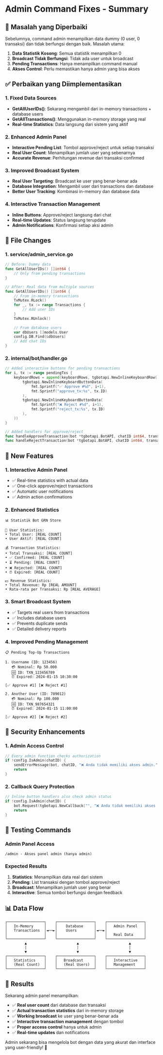 # Admin Command Fixes - Summary

## 🎯 Masalah yang Diperbaiki

Sebelumnya, command admin menampilkan data dummy (0 user, 0 transaksi) dan tidak berfungsi dengan baik. Masalah utama:

1. **Data Statistik Kosong**: Semua statistik menampilkan 0
2. **Broadcast Tidak Berfungsi**: Tidak ada user untuk broadcast
3. **Pending Transactions**: Hanya menampilkan command manual
4. **Akses Control**: Perlu memastikan hanya admin yang bisa akses

## ✅ Perbaikan yang Diimplementasikan

### 1. **Fixed Data Sources**
- **GetAllUserIDs()**: Sekarang mengambil dari in-memory transactions + database users
- **GetAllTransactions()**: Menggunakan in-memory storage yang real
- **Real-time Statistics**: Data langsung dari sistem yang aktif

### 2. **Enhanced Admin Panel**
- **Interactive Pending List**: Tombol approve/reject untuk setiap transaksi
- **Real User Count**: Menampilkan jumlah user yang sebenarnya
- **Accurate Revenue**: Perhitungan revenue dari transaksi confirmed

### 3. **Improved Broadcast System**
- **Real User Targeting**: Broadcast ke user yang benar-benar ada
- **Database Integration**: Mengambil user dari transactions dan database
- **Better User Tracking**: Kombinasi in-memory dan database data

### 4. **Interactive Transaction Management**
- **Inline Buttons**: Approve/reject langsung dari chat
- **Real-time Updates**: Status langsung terupdate
- **Admin Notifications**: Konfirmasi setiap aksi admin

## 🔧 File Changes

### 1. **service/admin_service.go**
```go
// Before: Dummy data
func GetAllUserIDs() []int64 {
    // Only from pending transactions
}

// After: Real data from multiple sources
func GetAllUserIDs() []int64 {
    // From in-memory transactions
    TxMutex.RLock()
    for _, tx := range Transactions {
        // Add user IDs
    }
    TxMutex.RUnlock()
    
    // From database users
    var dbUsers []models.User
    config.DB.Find(&dbUsers)
    // Add chat IDs
}
```

### 2. **internal/bot/handler.go**
```go
// Added interactive buttons for pending transactions
for i, tx := range pendingTxs {
    keyboardRows = append(keyboardRows, tgbotapi.NewInlineKeyboardRow(
        tgbotapi.NewInlineKeyboardButtonData(
            fmt.Sprintf("✅ Approve #%d", i+1), 
            fmt.Sprintf("approve_tx:%s", tx.ID)
        ),
        tgbotapi.NewInlineKeyboardButtonData(
            fmt.Sprintf("❌ Reject #%d", i+1), 
            fmt.Sprintf("reject_tx:%s", tx.ID)
        ),
    ))
}

// Added handlers for approve/reject
func handleApproveTransaction(bot *tgbotapi.BotAPI, chatID int64, transactionID string)
func handleRejectTransaction(bot *tgbotapi.BotAPI, chatID int64, transactionID string)
```

## 🚀 New Features

### 1. **Interactive Admin Panel**
- ✅ Real-time statistics with actual data
- ✅ One-click approve/reject transactions
- ✅ Automatic user notifications
- ✅ Admin action confirmations

### 2. **Enhanced Statistics**
```
📊 Statistik Bot GRN Store

👥 User Statistics:
• Total User: [REAL COUNT]
• User Aktif: [REAL COUNT]

💰 Transaction Statistics:
• Total Transaksi: [REAL COUNT]
• ✅ Confirmed: [REAL COUNT]
• ⏳ Pending: [REAL COUNT]
• ❌ Rejected: [REAL COUNT]
• ⏰ Expired: [REAL COUNT]

💵 Revenue Statistics:
• Total Revenue: Rp [REAL AMOUNT]
• Rata-rata per Transaksi: Rp [REAL AVERAGE]
```

### 3. **Smart Broadcast System**
- ✅ Targets real users from transactions
- ✅ Includes database users
- ✅ Prevents duplicate sends
- ✅ Detailed delivery reports

### 4. **Improved Pending Management**
```
📋 Pending Top-Up Transactions

1. Username (ID: 123456)
   💳 Nominal: Rp 50.000
   🆔 ID: TXN_123456789
   ⏰ Expired: 2024-01-15 10:30:00

[✅ Approve #1] [❌ Reject #1]

2. Another User (ID: 789012)
   💳 Nominal: Rp 100.000
   🆔 ID: TXN_987654321
   ⏰ Expired: 2024-01-15 11:00:00

[✅ Approve #2] [❌ Reject #2]
```

## 🔐 Security Enhancements

### 1. **Admin Access Control**
```go
// Every admin function checks authorization
if !config.IsAdmin(chatID) {
    sendErrorMessage(bot, chatID, "❌ Anda tidak memiliki akses admin.")
    return
}
```

### 2. **Callback Query Protection**
```go
// Inline button handlers also check admin status
if !config.IsAdmin(chatID) {
    bot.Request(tgbotapi.NewCallback("", "❌ Anda tidak memiliki akses admin."))
    return
}
```

## 🧪 Testing Commands

### Admin Panel Access
```
/admin - Akses panel admin (hanya admin)
```

### Expected Results
1. **Statistics**: Menampilkan data real dari sistem
2. **Pending**: List transaksi dengan tombol approve/reject
3. **Broadcast**: Menampilkan jumlah user yang benar
4. **Interactive**: Semua tombol berfungsi dengan feedback

## 📊 Data Flow

```
┌─────────────────┐    ┌─────────────────┐    ┌─────────────────┐
│   In-Memory     │    │    Database     │    │   Admin Panel   │
│   Transactions  │◄──►│    Users        │◄──►│                 │
│                 │    │                 │    │   Real Data     │
└─────────────────┘    └─────────────────┘    └─────────────────┘
         ▲                       ▲                       ▲
         │                       │                       │
         ▼                       ▼                       ▼
┌─────────────────┐    ┌─────────────────┐    ┌─────────────────┐
│   Statistics    │    │   Broadcast     │    │   Interactive   │
│   (Real Count)  │    │   (Real Users)  │    │   Management    │
└─────────────────┘    └─────────────────┘    └─────────────────┘
```

## 🎯 Results

Sekarang admin panel menampilkan:
- ✅ **Real user count** dari database dan transaksi
- ✅ **Actual transaction statistics** dari in-memory storage
- ✅ **Working broadcast** ke user yang benar-benar ada
- ✅ **Interactive transaction management** dengan tombol
- ✅ **Proper access control** hanya untuk admin
- ✅ **Real-time updates** dan notifications

Admin sekarang bisa mengelola bot dengan data yang akurat dan interface yang user-friendly! 🚀